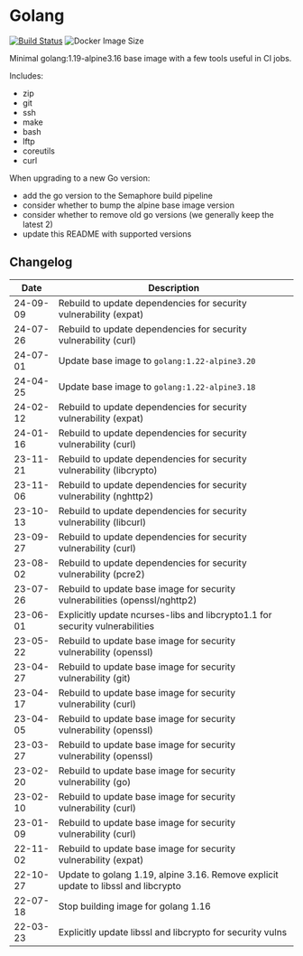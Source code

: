 # Golang

[![Build Status](https://countingup.semaphoreci.com/badges/docker-go/branches/master.svg?style=shields)](https://countingup.semaphoreci.com/projects/docker-go) ![Docker Image Size](https://img.shields.io/docker/image-size/countingup/golang/1.19?label=1.19+size)

Minimal golang:1.19-alpine3.16 base image with a few tools useful in CI jobs.

Includes:

- zip
- git
- ssh
- make
- bash
- lftp
- coreutils
- curl

When upgrading to a new Go version:
 - add the go version to the Semaphore build pipeline
 - consider whether to bump the alpine base image version
 - consider whether to remove old go versions (we generally keep the latest 2)
 - update this README with supported versions

## Changelog

| Date     | Description                                                                        |
|----------|------------------------------------------------------------------------------------|
| 24-09-09 | Rebuild to update dependencies for security vulnerability (expat)
| 24-07-26 | Rebuild to update dependencies for security vulnerability (curl)                   |
| 24-07-01 | Update base image to `golang:1.22-alpine3.20`                                      |
| 24-04-25 | Update base image to `golang:1.22-alpine3.18`                                      |
| 24-02-12 | Rebuild to update dependencies for security vulnerability (expat)                  |
| 24-01-16 | Rebuild to update dependencies for security vulnerability (curl)                   |
| 23-11-21 | Rebuild to update dependencies for security vulnerability (libcrypto)              |
| 23-11-06 | Rebuild to update dependencies for security vulnerability (nghttp2)                |
| 23-10-13 | Rebuild to update dependencies for security vulnerability (libcurl)                |
| 23-09-27 | Rebuild to update dependencies for security vulnerability (curl)                   |
| 23-08-02 | Rebuild to update dependencies for security vulnerability (pcre2)                  |
| 23-07-26 | Rebuild to update base image for security vulnerabilities (openssl/nghttp2)        |
| 23-06-01 | Explicitly update ncurses-libs and libcrypto1.1 for security vulnerabilities       |
| 23-05-22 | Rebuild to update base image for security vulnerability (openssl)                  |
| 23-04-27 | Rebuild to update base image for security vulnerability (git)                      |
| 23-04-17 | Rebuild to update base image for security vulnerability (curl)                     |
| 23-04-05 | Rebuild to update base image for security vulnerability (openssl)                  |
| 23-03-27 | Rebuild to update base image for security vulnerability (openssl)                  |
| 23-02-20 | Rebuild to update base image for security vulnerability (go)                       |
| 23-02-10 | Rebuild to update base image for security vulnerability (curl)                     |
| 23-01-09 | Rebuild to update base image for security vulnerability (curl)                     |
| 22-11-02 | Rebuild to update base image for security vulnerability (expat)                    |
| 22-10-27 | Update to golang 1.19, alpine 3.16. Remove explicit update to libssl and libcrypto |
| 22-07-18 | Stop building image for golang 1.16                                                |
| 22-03-23 | Explicitly update libssl and libcrypto for security vulns                          |
